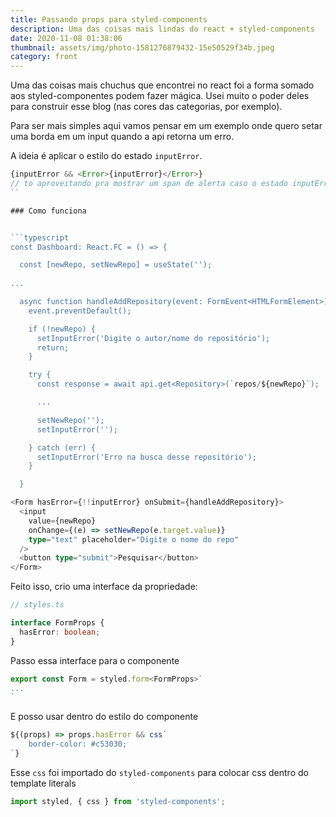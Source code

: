 ```yaml
---
title: Passando props para styled-components
description: Uma das coisas mais lindas do react + styled-components
date: 2020-11-08 01:38:06
thumbnail: assets/img/photo-1581276879432-15e50529f34b.jpeg
category: front
---
```

Uma das coisas mais chuchus que encontrei no react foi a forma somado aos styled-componentes podem fazer mágica. Usei muito o poder deles para construir esse blog (nas cores das categorias, por exemplo).

Para ser mais simples aqui vamos pensar em um exemplo onde quero setar uma borda em um input quando a api retorna um erro.

A ideia é aplicar o estilo do estado `inputError`.

```typescript
{inputError && <Error>{inputError}</Error>}
// to aproveitando pra mostrar um span de alerta caso o estado inputError seja trufy
``

### Como funciona


```typescript
const Dashboard: React.FC = () => {

  const [newRepo, setNewRepo] = useState('');
  
...

  async function handleAddRepository(event: FormEvent<HTMLFormElement>): Promise<void> {
    event.preventDefault();

    if (!newRepo) {
      setInputError('Digite o autor/nome do repositório');
      return;
    }

    try {
      const response = await api.get<Repository>(`repos/${newRepo}`);

      ...

      setNewRepo('');
      setInputError('');

    } catch (err) {
      setInputError('Erro na busca desse repositório');
    }

  }
```

```typescript
<Form hasError={!!inputError} onSubmit={handleAddRepository}>
  <input
    value={newRepo}
    onChange={(e) => setNewRepo(e.target.value)}
    type="text" placeholder="Digite o nome do repo"
  />
  <button type="submit">Pesquisar</button>
</Form>
```



Feito isso, crio uma interface da propriedade:

```typescript
// styles.ts

interface FormProps {
  hasError: boolean;
}
```

Passo essa interface para o componente

```typescript
export const Form = styled.form<FormProps>`
...
`
```

E posso usar dentro do estilo do componente

```typescript
${(props) => props.hasError && css`
    border-color: #c53030;
`}
```

Esse `css` foi importado do `styled-components` para colocar css dentro do template literals

```typescript
import styled, { css } from 'styled-components';
```

